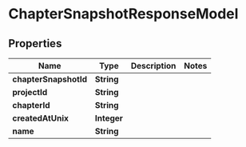 

# ChapterSnapshotResponseModel


## Properties

| Name | Type | Description | Notes |
|------------ | ------------- | ------------- | -------------|
|**chapterSnapshotId** | **String** |  |  |
|**projectId** | **String** |  |  |
|**chapterId** | **String** |  |  |
|**createdAtUnix** | **Integer** |  |  |
|**name** | **String** |  |  |



